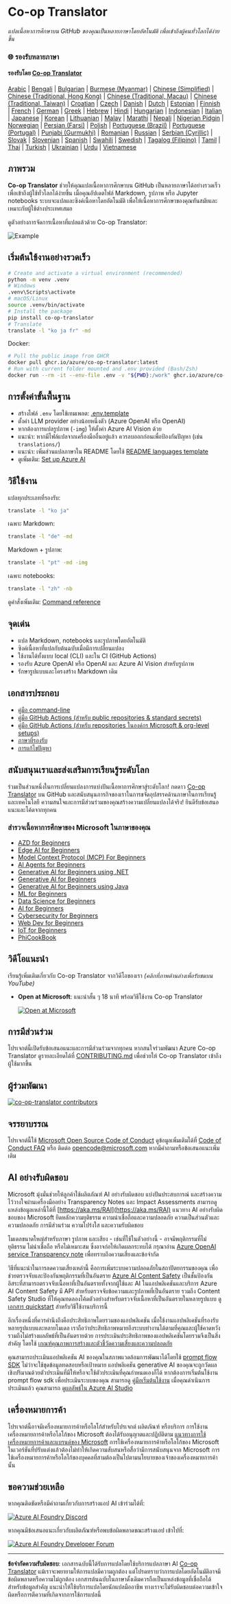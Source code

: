 <!--
CO_OP_TRANSLATOR_METADATA:
{
  "original_hash": "f579b7f148746593e3e9023b56a8c30d",
  "translation_date": "2025-10-22T12:04:53+00:00",
  "source_file": "README.md",
  "language_code": "th"
}
-->
# Co-op Translator

_แปลเนื้อหาการศึกษาบน GitHub ของคุณเป็นหลายภาษาโดยอัตโนมัติ เพื่อเข้าถึงผู้คนทั่วโลกได้ง่ายขึ้น_

### 🌐 รองรับหลายภาษา

#### รองรับโดย [Co-op Translator](https://github.com/Azure/Co-op-Translator)

<!-- CO-OP TRANSLATOR LANGUAGES TABLE START -->
[Arabic](../ar/README.md) | [Bengali](../bn/README.md) | [Bulgarian](../bg/README.md) | [Burmese (Myanmar)](../my/README.md) | [Chinese (Simplified)](../zh/README.md) | [Chinese (Traditional, Hong Kong)](../hk/README.md) | [Chinese (Traditional, Macau)](../mo/README.md) | [Chinese (Traditional, Taiwan)](../tw/README.md) | [Croatian](../hr/README.md) | [Czech](../cs/README.md) | [Danish](../da/README.md) | [Dutch](../nl/README.md) | [Estonian](../et/README.md) | [Finnish](../fi/README.md) | [French](../fr/README.md) | [German](../de/README.md) | [Greek](../el/README.md) | [Hebrew](../he/README.md) | [Hindi](../hi/README.md) | [Hungarian](../hu/README.md) | [Indonesian](../id/README.md) | [Italian](../it/README.md) | [Japanese](../ja/README.md) | [Korean](../ko/README.md) | [Lithuanian](../lt/README.md) | [Malay](../ms/README.md) | [Marathi](../mr/README.md) | [Nepali](../ne/README.md) | [Nigerian Pidgin](../pcm/README.md) | [Norwegian](../no/README.md) | [Persian (Farsi)](../fa/README.md) | [Polish](../pl/README.md) | [Portuguese (Brazil)](../br/README.md) | [Portuguese (Portugal)](../pt/README.md) | [Punjabi (Gurmukhi)](../pa/README.md) | [Romanian](../ro/README.md) | [Russian](../ru/README.md) | [Serbian (Cyrillic)](../sr/README.md) | [Slovak](../sk/README.md) | [Slovenian](../sl/README.md) | [Spanish](../es/README.md) | [Swahili](../sw/README.md) | [Swedish](../sv/README.md) | [Tagalog (Filipino)](../tl/README.md) | [Tamil](../ta/README.md) | [Thai](./README.md) | [Turkish](../tr/README.md) | [Ukrainian](../uk/README.md) | [Urdu](../ur/README.md) | [Vietnamese](../vi/README.md)
<!-- CO-OP TRANSLATOR LANGUAGES TABLE END -->

## ภาพรวม

**Co-op Translator** ช่วยให้คุณแปลเนื้อหาการศึกษาบน GitHub เป็นหลายภาษาได้อย่างรวดเร็ว เพื่อเข้าถึงผู้ใช้ทั่วโลกได้ง่ายขึ้น เมื่อคุณอัปเดตไฟล์ Markdown, รูปภาพ หรือ Jupyter notebooks ระบบจะแปลและซิงค์เนื้อหาโดยอัตโนมัติ เพื่อให้เนื้อหาการศึกษาของคุณทันสมัยและเหมาะกับผู้ใช้ต่างประเทศเสมอ

ดูตัวอย่างการจัดการเนื้อหาที่แปลแล้วด้วย Co-op Translator:

![Example](../../translated_images/translation-ex.0c8aa6a7ee0aad2b35cddcc110c719baf0afc640e8c5a45540e6c166b9907d91.th.png)

## เริ่มต้นใช้งานอย่างรวดเร็ว

```bash
# Create and activate a virtual environment (recommended)
python -m venv .venv
# Windows
.venv\Scripts\activate
# macOS/Linux
source .venv/bin/activate
# Install the package
pip install co-op-translator
# Translate
translate -l "ko ja fr" -md
```

Docker:

```bash
# Pull the public image from GHCR
docker pull ghcr.io/azure/co-op-translator:latest
# Run with current folder mounted and .env provided (Bash/Zsh)
docker run --rm -it --env-file .env -v "${PWD}:/work" ghcr.io/azure/co-op-translator:latest -l "ko ja fr" -md
```

## การตั้งค่าขั้นพื้นฐาน

- สร้างไฟล์ `.env` โดยใช้เทมเพลต: [.env.template](../../.env.template)
- ตั้งค่า LLM provider อย่างน้อยหนึ่งตัว (Azure OpenAI หรือ OpenAI)
- หากต้องการแปลรูปภาพ (`-img`) ให้ตั้งค่า Azure AI Vision ด้วย
- แนะนำ: หากมีไฟล์แปลจากเครื่องมืออื่นอยู่แล้ว ควรลบออกก่อนเพื่อป้องกันปัญหา (เช่น `translations/`)
- แนะนำ: เพิ่มส่วนแปลภาษาใน README โดยใช้ [README languages template](./README_languages_template.md)
- ดูเพิ่มเติม: [Set up Azure AI](./getting_started/set-up-azure-ai.md)

## วิธีใช้งาน

แปลทุกประเภทที่รองรับ:

```bash
translate -l "ko ja"
```

เฉพาะ Markdown:

```bash
translate -l "de" -md
```

Markdown + รูปภาพ:

```bash
translate -l "pt" -md -img
```

เฉพาะ notebooks:

```bash
translate -l "zh" -nb
```

ดูคำสั่งเพิ่มเติม: [Command reference](./getting_started/command-reference.md)

## จุดเด่น

- แปล Markdown, notebooks และรูปภาพโดยอัตโนมัติ
- ซิงค์เนื้อหาที่แปลกับต้นฉบับเมื่อมีการเปลี่ยนแปลง
- ใช้งานได้ทั้งแบบ local (CLI) และใน CI (GitHub Actions)
- รองรับ Azure OpenAI หรือ OpenAI และ Azure AI Vision สำหรับรูปภาพ
- รักษารูปแบบและโครงสร้าง Markdown เดิม

## เอกสารประกอบ

- [คู่มือ command-line](./getting_started/command-line-guide/command-line-guide.md)
- [คู่มือ GitHub Actions (สำหรับ public repositories & standard secrets)](./getting_started/github-actions-guide/github-actions-guide-public.md)
- [คู่มือ GitHub Actions (สำหรับ repositories ในองค์กร Microsoft & org-level setups)](./getting_started/github-actions-guide/github-actions-guide-org.md)
- [ภาษาที่รองรับ](./getting_started/supported-languages.md)
- [การแก้ไขปัญหา](./getting_started/troubleshooting.md)

## สนับสนุนเราและส่งเสริมการเรียนรู้ระดับโลก

ร่วมเป็นส่วนหนึ่งในการเปลี่ยนแปลงการแบ่งปันเนื้อหาการศึกษาสู่ระดับโลก! กดดาว [Co-op Translator](https://github.com/azure/co-op-translator) บน GitHub และสนับสนุนภารกิจของเราในการขจัดอุปสรรคด้านภาษาในการเรียนรู้และเทคโนโลยี ความสนใจและการมีส่วนร่วมของคุณสร้างความเปลี่ยนแปลงได้จริง! ยินดีรับข้อเสนอแนะและโค้ดจากทุกคน

### สำรวจเนื้อหาการศึกษาของ Microsoft ในภาษาของคุณ

- [AZD for Beginners](https://github.com/microsoft/AZD-for-beginners)
- [Edge AI for Beginners](https://github.com/microsoft/edgeai-for-beginners)
- [Model Context Protocol (MCP) For Beginners](https://github.com/microsoft/mcp-for-beginners)
- [AI Agents for Beginners](https://github.com/microsoft/ai-agents-for-beginners)
- [Generative AI for Beginners using .NET](https://github.com/microsoft/Generative-AI-for-beginners-dotnet)
- [Generative AI for Beginners](https://github.com/microsoft/generative-ai-for-beginners)
- [Generative AI for Beginners using Java](https://github.com/microsoft/generative-ai-for-beginners-java)
- [ML for Beginners](https://aka.ms/ml-beginners)
- [Data Science for Beginners](https://aka.ms/datascience-beginners)
- [AI for Beginners](https://aka.ms/ai-beginners)
- [Cybersecurity for Beginners](https://github.com/microsoft/Security-101)
- [Web Dev for Beginners](https://aka.ms/webdev-beginners)
- [IoT for Beginners](https://aka.ms/iot-beginners)
- [PhiCookBook](https://github.com/microsoft/PhiCookBook)

## วิดีโอแนะนำ

เรียนรู้เพิ่มเติมเกี่ยวกับ Co-op Translator จากวิดีโอของเรา _(คลิกที่ภาพด้านล่างเพื่อรับชมบน YouTube)_

- **Open at Microsoft**: แนะนำสั้น ๆ 18 นาที พร้อมวิธีใช้งาน Co-op Translator

  [![Open at Microsoft](../../translated_images/open-ms-thumbnail.946b356b89bc5f0e33dcebb852f7926b98c33f54c1a49ce01c36ae7f35e2443a.th.jpg)](https://www.youtube.com/watch?v=jX_swfH_KNU)

## การมีส่วนร่วม

โปรเจกต์นี้เปิดรับข้อเสนอแนะและการมีส่วนร่วมจากทุกคน หากสนใจร่วมพัฒนา Azure Co-op Translator ดูรายละเอียดได้ที่ [CONTRIBUTING.md](./CONTRIBUTING.md) เพื่อช่วยให้ Co-op Translator เข้าถึงผู้ใช้มากขึ้น

## ผู้ร่วมพัฒนา

[![co-op-translator contributors](https://contrib.rocks/image?repo=Azure/co-op-translator)](https://github.com/Azure/co-op-translator/graphs/contributors)

## จรรยาบรรณ

โปรเจกต์นี้ใช้ [Microsoft Open Source Code of Conduct](https://opensource.microsoft.com/codeofconduct/)
ดูข้อมูลเพิ่มเติมได้ที่ [Code of Conduct FAQ](https://opensource.microsoft.com/codeofconduct/faq/) หรือ
ติดต่อ [opencode@microsoft.com](mailto:opencode@microsoft.com) หากมีคำถามหรือข้อเสนอแนะเพิ่มเติม

## AI อย่างรับผิดชอบ

Microsoft มุ่งมั่นช่วยให้ลูกค้าใช้ผลิตภัณฑ์ AI อย่างรับผิดชอบ แบ่งปันประสบการณ์ และสร้างความไว้วางใจผ่านเครื่องมืออย่าง Transparency Notes และ Impact Assessments สามารถดูแหล่งข้อมูลเหล่านี้ได้ที่ [https://aka.ms/RAI](https://aka.ms/RAI)
แนวทาง AI อย่างรับผิดชอบของ Microsoft ยึดหลักความยุติธรรม ความน่าเชื่อถือและความปลอดภัย ความเป็นส่วนตัวและความปลอดภัย การมีส่วนร่วม ความโปร่งใส และความรับผิดชอบ

โมเดลขนาดใหญ่สำหรับภาษา รูปภาพ และเสียง - เช่นที่ใช้ในตัวอย่างนี้ - อาจมีพฤติกรรมที่ไม่ยุติธรรม ไม่น่าเชื่อถือ หรือไม่เหมาะสม ซึ่งอาจก่อให้เกิดผลกระทบได้ กรุณาอ่าน [Azure OpenAI service Transparency note](https://learn.microsoft.com/legal/cognitive-services/openai/transparency-note?tabs=text) เพื่อทราบถึงความเสี่ยงและข้อจำกัด

วิธีที่แนะนำในการลดความเสี่ยงเหล่านี้ คือการเพิ่มระบบความปลอดภัยในสถาปัตยกรรมของคุณ เพื่อช่วยตรวจจับและป้องกันพฤติกรรมที่เป็นอันตราย [Azure AI Content Safety](https://learn.microsoft.com/azure/ai-services/content-safety/overview) เป็นชั้นป้องกันอิสระที่สามารถตรวจจับเนื้อหาที่เป็นอันตรายทั้งจากผู้ใช้และ AI ในแอปพลิเคชันและบริการ Azure AI Content Safety มี API สำหรับตรวจจับข้อความและรูปภาพที่เป็นอันตราย รวมถึง Content Safety Studio ที่ให้คุณทดลองโค้ดตัวอย่างสำหรับตรวจจับเนื้อหาที่เป็นอันตรายในหลายรูปแบบ ดู [เอกสาร quickstart](https://learn.microsoft.com/azure/ai-services/content-safety/quickstart-text?tabs=visual-studio%2Clinux&pivots=programming-language-rest) สำหรับวิธีใช้งานบริการนี้


อีกเรื่องหนึ่งที่ควรคำนึงถึงคือประสิทธิภาพโดยรวมของแอปพลิเคชัน เมื่อใช้งานแอปพลิเคชันที่รองรับหลายรูปแบบและหลายโมเดล เราถือว่าประสิทธิภาพหมายถึงระบบทำงานได้ตามที่คุณและผู้ใช้คาดหวัง รวมถึงไม่สร้างผลลัพธ์ที่เป็นอันตรายด้วย การประเมินประสิทธิภาพของแอปพลิเคชันโดยรวมจึงเป็นสิ่งสำคัญ โดยใช้ [เกณฑ์คุณภาพการสร้างและตัวชี้วัดความเสี่ยงและความปลอดภัย](https://learn.microsoft.com/azure/ai-studio/concepts/evaluation-metrics-built-in)

คุณสามารถประเมินแอปพลิเคชัน AI ของคุณในสภาพแวดล้อมการพัฒนาได้โดยใช้ [prompt flow SDK](https://microsoft.github.io/promptflow/index.html) ไม่ว่าจะใช้ชุดข้อมูลทดสอบหรือเป้าหมาย แอปพลิเคชัน generative AI ของคุณจะถูกวัดผลเชิงปริมาณด้วยตัวประเมินที่มีให้หรือจะใช้ตัวประเมินที่คุณกำหนดเองก็ได้ หากต้องการเริ่มต้นใช้งาน prompt flow sdk เพื่อประเมินระบบของคุณ สามารถดู [คู่มือเริ่มต้นใช้งาน](https://learn.microsoft.com/azure/ai-studio/how-to/develop/flow-evaluate-sdk) เมื่อคุณดำเนินการประเมินแล้ว คุณสามารถ [ดูผลลัพธ์ใน Azure AI Studio](https://learn.microsoft.com/azure/ai-studio/how-to/evaluate-flow-results)

## เครื่องหมายการค้า

โปรเจกต์นี้อาจมีเครื่องหมายการค้าหรือโลโก้สำหรับโปรเจกต์ ผลิตภัณฑ์ หรือบริการ การใช้งานเครื่องหมายการค้าหรือโลโก้ของ Microsoft ต้องได้รับอนุญาตและปฏิบัติตาม
[แนวทางการใช้เครื่องหมายการค้าและแบรนด์ของ Microsoft](https://www.microsoft.com/en-us/legal/intellectualproperty/trademarks/usage/general)
การใช้เครื่องหมายการค้าหรือโลโก้ของ Microsoft ในเวอร์ชันที่ปรับแต่งแล้วต้องไม่ทำให้เกิดความสับสนหรือสื่อว่ามีการสนับสนุนจาก Microsoft
การใช้เครื่องหมายการค้าหรือโลโก้ของบุคคลที่สามต้องเป็นไปตามนโยบายของเจ้าของเครื่องหมายการค้านั้น

## ขอความช่วยเหลือ

หากคุณติดขัดหรือมีคำถามเกี่ยวกับการสร้างแอป AI เข้าร่วมได้ที่:

[![Azure AI Foundry Discord](https://img.shields.io/badge/Discord-Azure_AI_Foundry_Community_Discord-blue?style=for-the-badge&logo=discord&color=5865f2&logoColor=fff)](https://aka.ms/foundry/discord)

หากคุณมีข้อเสนอแนะเกี่ยวกับผลิตภัณฑ์หรือพบข้อผิดพลาดขณะสร้างแอป เข้าไปที่:

[![Azure AI Foundry Developer Forum](https://img.shields.io/badge/GitHub-Azure_AI_Foundry_Developer_Forum-blue?style=for-the-badge&logo=github&color=000000&logoColor=fff)](https://aka.ms/foundry/forum)

---

**ข้อจำกัดความรับผิดชอบ**:
เอกสารฉบับนี้ได้รับการแปลโดยใช้บริการแปลภาษา AI [Co-op Translator](https://github.com/Azure/co-op-translator) แม้เราจะพยายามให้การแปลมีความถูกต้อง แต่โปรดทราบว่าการแปลโดยอัตโนมัติอาจมีข้อผิดพลาดหรือความไม่ถูกต้อง เอกสารต้นฉบับในภาษาดั้งเดิมควรถือเป็นแหล่งข้อมูลที่เชื่อถือได้ สำหรับข้อมูลสำคัญ แนะนำให้ใช้บริการแปลโดยนักแปลมืออาชีพ ทางเราจะไม่รับผิดชอบต่อความเข้าใจผิดหรือการตีความที่เกิดจากการใช้การแปลนี้